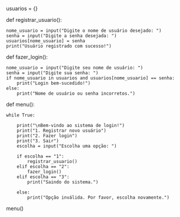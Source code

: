 usuarios = {}

def registrar_usuario():

    nome_usuario = input("Digite o nome de usuário desejado: ")
    senha = input("Digite a senha desejada: ")
    usuarios[nome_usuario] = senha
    print("Usuário registrado com sucesso!")

def fazer_login():

    nome_usuario = input("Digite seu nome de usuário: ")
    senha = input("Digite sua senha: ")
    if nome_usuario in usuarios and usuarios[nome_usuario] == senha:
        print("Login bem-sucedido!")
    else:
        print("Nome de usuário ou senha incorretos.")

def menu():

    while True:
    
        print("\nBem-vindo ao sistema de login!")
        print("1. Registrar novo usuário")
        print("2. Fazer login")
        print("3. Sair")
        escolha = input("Escolha uma opção: ")

        if escolha == "1":
            registrar_usuario()
        elif escolha == "2":
            fazer_login()
        elif escolha == "3":
            print("Saindo do sistema.")
    
        else:
            print("Opção inválida. Por favor, escolha novamente.")

menu()
